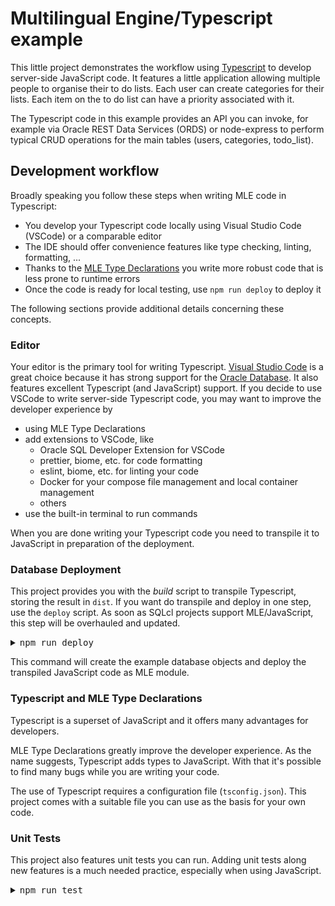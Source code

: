 # Multilingual Engine/Typescript example

This little project demonstrates the workflow using [Typescript](https://www.typescriptlang.org/) to develop server-side JavaScript code. It features a little application allowing multiple people to organise their to do lists. Each user can create categories for their lists. Each item on the to do list can have a priority associated with it.

The Typescript code in this example provides an API you can invoke, for example via Oracle REST Data Services (ORDS) or node-express to perform typical CRUD operations for the main tables (users, categories, todo_list).

## Development workflow

Broadly speaking you follow these steps when writing MLE code in Typescript:

- You develop your Typescript code locally using Visual Studio Code (VSCode) or a comparable editor
- The IDE should offer convenience features like type checking, linting, formatting, ...
- Thanks to the [MLE Type Declarations](https://oracle-samples.github.io/mle-modules/) you write more robust code that is less prone to runtime errors
- Once the code is ready for local testing, use `npm run deploy` to deploy it

The following sections provide additional details concerning these concepts.

### Editor

Your editor is the primary tool for writing Typescript. [Visual Studio Code](https://code.visualstudio.com/) is a great choice because it has strong support for the [Oracle Database](https://marketplace.visualstudio.com/items?itemName=Oracle.sql-developer). It also features excellent Typescript (and JavaScript) support. If you decide to use VSCode to write server-side Typescript code, you may want to improve the developer experience by

- using MLE Type Declarations
- add extensions to VSCode, like
  - Oracle SQL Developer Extension for VSCode
  - prettier, biome, etc. for code formatting
  - eslint, biome, etc. for linting your code
  - Docker for your compose file management and local container management
  - others
- use the built-in terminal to run commands

When you are done writing your Typescript code you need to transpile it to JavaScript in preparation of the deployment.

### Database Deployment

This project provides you with the _build_ script to transpile Typescript, storing the result in `dist`. If you want do transpile and deploy in one step, use the `deploy` script. As soon as SQLcl projects support MLE/JavaScript, this step will be overhauled and updated.

<details>
  <summary><tt>npm run deploy</tt></summary>

```
> deploy
> npx tsc && bash utils/deploy.sh

+++ pwd
++ basename /home/martin/devel/javascript/javascript-blogposts/mle-typescript
+ [[ mle-typescript != mle-typescript ]]
+ cp -v src/database/01_users.sql src/database/02_categories.sql src/database/03_todo_list.sql src/database/04_todo_package.sql dist
'src/database/01_users.sql' -> 'dist/01_users.sql'
'src/database/02_categories.sql' -> 'dist/02_categories.sql'
'src/database/03_todo_list.sql' -> 'dist/03_todo_list.sql'
'src/database/04_todo_package.sql' -> 'dist/04_todo_package.sql'
+ cp -v src/database/controller.xml dist
'src/database/controller.xml' -> 'dist/controller.xml'
+ cp -v utils/deploy.sql dist
'utils/deploy.sql' -> 'dist/deploy.sql'
+ cd dist
+ /opt/oracle/sqlcl/bin/sql /nolog @deploy


SQLcl: Release 24.3 Production on Fri Feb 28 16:53:55 2025

Copyright (c) 1982, 2025, Oracle.  All rights reserved.

Connected.
--Starting Liquibase at 2025-02-28T16:53:55.996759773 (version 4.25.0.305.0400 #0 built at 2024-10-31 21:25+0000)
Database is up to date, no changesets to execute

UPDATE SUMMARY
Run:                          0
Previously run:               3
Filtered out:                 0
-------------------------------
Total change sets:            3



Operation completed successfully.

MLE Module todos_module created

MLE env TODOS_ENV created.

Disconnected from Oracle Database 23ai Free Release 23.0.0.0.0 - Develop, Learn, and Run for Free
Version 23.6.0.24.10
```
</details>


This command will create the example database objects and deploy the transpiled JavaScript code as MLE module.

### Typescript and MLE Type Declarations

Typescript is a superset of JavaScript and it offers many advantages for developers. 

MLE Type Declarations greatly improve the developer experience. As the name suggests, Typescript adds types to JavaScript. With that it's possible to find many bugs while you are writing your code.

The use of Typescript requires a configuration file (`tsconfig.json`). This project comes with a suitable file you can use as the basis for your own code.

### Unit Tests

This project also features unit tests you can run. Adding unit tests along new features is a much needed practice, especially when using JavaScript.

<details>
  <summary><tt>npm run test</tt></summary>

This needs completing

<details>

This command runs all the unit tests and prints the output on screen.

### Linting Code

This project uses [biome.js](https://biomejs.dev/) for linting, but this is merely one option among many. ESLint is another popular tool in the JavaScript ecosystem, and there are many additional ones out for you to try.

<details>
  <summary><tt>npm run lint</tt></summary>

```

> lint
> npx biome lint --verbose src/typescript

Checked 1 file in 1106µs. No fixes applied.
 VERBOSE  ━━━━━━━━━━━━━━━━━━━━━━━━━━━━━━━━━━━━━━━━━━━━━━━━━━━━━━━━━━━━━━━━━━━━━━━━━━━━━━━━━━━━━━━━━━

  ℹ Files processed:
  
  - src/typescript/todos.ts
  

 VERBOSE  ━━━━━━━━━━━━━━━━━━━━━━━━━━━━━━━━━━━━━━━━━━━━━━━━━━━━━━━━━━━━━━━━━━━━━━━━━━━━━━━━━━━━━━━━━━

  ℹ Files fixed:
  
  ⚠ The list is empty.
```
</details>

This command will tell you if your source file(s) adhere to your coding standards.